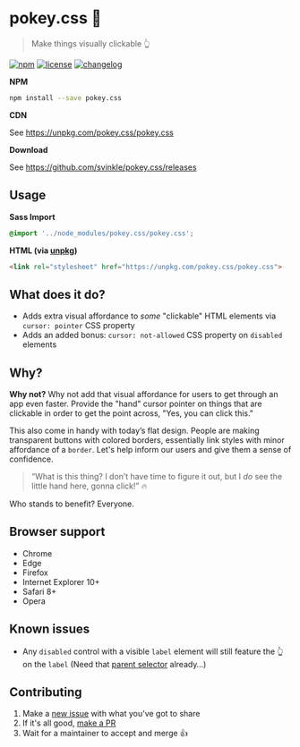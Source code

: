 # pokey.css 🐴

> Make things visually clickable 👆

[![npm][npm-image]][npm-url] [![license][license-image]][license-url]
[![changelog][changelog-image]][changelog-url]

**NPM**

```sh
npm install --save pokey.css
```

**CDN**

See https://unpkg.com/pokey.css/pokey.css

**Download**

See https://github.com/svinkle/pokey.css/releases

## Usage

**Sass Import**

```css
@import '../node_modules/pokey.css/pokey.css';
```

**HTML (via [unpkg](https://unpkg.com))**

```html
<link rel="stylesheet" href="https://unpkg.com/pokey.css/pokey.css">
```

## What does it do?

* Adds extra visual affordance to _some_ "clickable" HTML elements via `cursor: pointer` CSS property
* Adds an added bonus: `cursor: not-allowed` CSS property on `disabled` elements

## Why?

**Why not?** Why not add that visual affordance for users to get through an app even faster. Provide the "hand" cursor pointer on things that are clickable in order to get the point across, "Yes, you can click this."

This also come in handy with today’s flat design. People are making transparent buttons with colored borders, essentially link styles with minor affordance of a `border`. Let's help inform our users and give them a sense of confidence.

> “What is this thing? I don’t have time to figure it out, but I _do_ see the little hand here, gonna click!” :fire:

Who stands to benefit? Everyone.

## Browser support

* Chrome
* Edge
* Firefox
* Internet Explorer 10+
* Safari 8+
* Opera

## Known issues

* Any `disabled` control with a visible `label` element will still feature the <span role="img" aria-label="pointer">👆</span> on the `label` (Need that [parent selector](https://css-tricks.com/parent-selectors-in-css/) already…)

## Contributing

1. Make a [new issue](https://github.com/svinkle/pokey.css/issues/new) with what you've got to share
2. If it's all good, [make a PR](https://help.github.com/articles/creating-a-pull-request/)
3. Wait for a maintainer to accept and merge <span role="img" aria-label="">👍</span>

[changelog-image]: https://img.shields.io/badge/changelog-md-blue.svg?style=flat-square
[changelog-url]: CHANGELOG.md
[license-image]: https://img.shields.io/npm/l/pokey.css.svg?style=flat-square
[license-url]: LICENSE.md
[npm-image]: https://img.shields.io/npm/v/pokey.css.svg?style=flat-square
[npm-url]: https://npmjs.com/package/pokey.css
